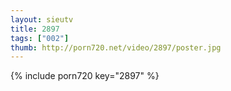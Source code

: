 ```yaml
--- 
layout: sieutv
title: 2897
tags: ["002"]
thumb: http://porn720.net/video/2897/poster.jpg
---
```

{% include porn720 key="2897" %} 
